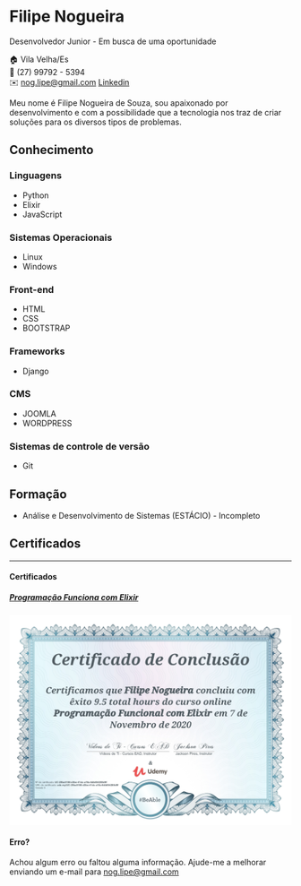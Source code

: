 # Filipe Nogueira 

Desenvolvedor Junior - Em busca de uma oportunidade 

:house:    Vila Velha/Es <br>
:iphone:   (27) 99792 - 5394 <br>
:envelope:  nog.lipe@gmail.com
[Linkedin](https://www.linkedin.com/in/filipe-nogueira-souza/)

Meu nome é Filipe Nogueira de Souza, sou apaixonado por desenvolvimento e com a possibilidade que a tecnologia nos traz de criar soluções para os diversos tipos de problemas. 

## Conhecimento

### Linguagens
* Python
* Elixir
* JavaScript

### Sistemas Operacionais
* Linux
* Windows

### Front-end
* HTML
* CSS
* BOOTSTRAP

### Frameworks
* Django

### CMS
* JOOMLA
* WORDPRESS

### Sistemas de controle de versão
* Git

## Formação
* Análise e Desenvolvimento de Sistemas (ESTÁCIO) - Incompleto

## Certificados

-------------------------------------
#### Certificados

##### [Programação Funciona com Elixir](https://www.udemy.com/course/programacao-funcional-com-elixir)
![Certificado](img/certificado.jpg)

#### Erro?
Achou algum erro ou faltou alguma informação. Ajude-me a melhorar enviando um e-mail para nog.lipe@gmail.com
